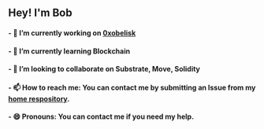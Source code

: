 
## Hey!  I'm Bob

#### - 🔭 I’m currently working on [0xobelisk](https://github.com/0xobelisk)
#### - 🌱 I’m currently learning Blockchain
#### - 👯 I’m looking to collaborate on Substrate, Move, Solidity
#### - 📫 How to reach me: You can contact me by submitting an Issue from my [home respository](https://github.com/web3olalala/web3olalala/issues).
#### - 😄 Pronouns: You can contact me if you need my help.

